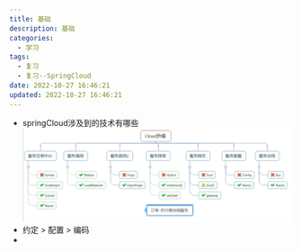 ```yaml
---
title: 基础
description: 基础
categories:
  - 学习
tags:
  - 复习
  - 复习--SpringCloud
date: 2022-10-27 16:46:21
updated: 2022-10-27 16:46:21
---
```


- springCloud涉及到的技术有哪些
  ![image-20221027164807178](https://raw.githubusercontent.com/lwmfjc/lwmfjc.github.io.resource/main/img/image-20221027164807178.png)
- 约定 > 配置 > 编码
- 